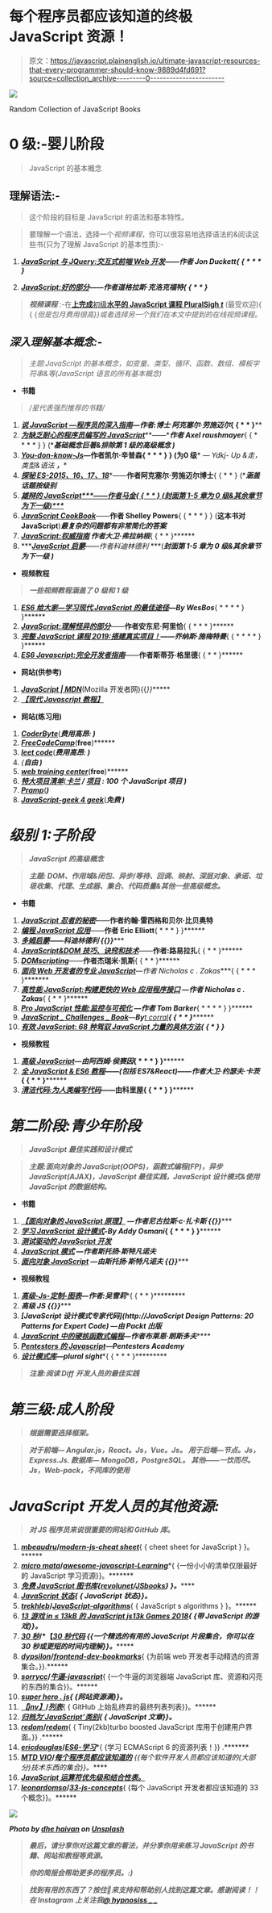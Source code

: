 # 每个程序员都应该知道的终极 JavaScript 资源！

> 原文：<https://javascript.plainenglish.io/ultimate-javascript-resources-that-every-programmer-should-know-9889d4fd691?source=collection_archive---------0----------------------->

![](img/f56c44dafac7a40fb28c6940a10c7fc3.png)

Random Collection of JavaScript Books

# 0 级:-婴儿阶段

> JavaScript 的基本概念

## **理解语法:-**

> 这个阶段的目标是 JavaScript 的语法和基本特性。

> 要理解一个语法，选择一个*视频课程*，你可以很容易地选择语法的&阅读这些书(只为了理解 JavaScript 的基本性质):-

1.  [***JavaScript 与 JQuery:交互式前端 Web 开发***](https://www.wiley.com/en-us/JavaScript+and+JQuery%3A+Interactive+Front+End+Web+Development-p-9781118531648)***——****作者 Jon Duckett****{ { * * * }***

2. [***JavaScript:好的部分***](http://shop.oreilly.com/product/9780596517748.do)***——****作者道格拉斯·克洛克福特****{ { * * }***

> ***视频课程*** :-在[**上完成**初级**水平的 JavaScript 课程 PluralSigh *t***](https://www.pluralsight.com/) (最受欢迎){ { {*但是包月费用很高}}或者选择另一个我们在本文中提到的在线视频课程。*

## *深入理解基本概念:-*

> *主题:*JavaScript 的基本概念，如变量、类型、循环、函数、数组、模板字符串&等(JavaScript 语言的所有基本概念)**

*   **书籍**

> */*星代表强烈推荐的书籍*/*

1.  *[***说 JavaScript —程序员的深入指南***](http://speakingjs.com/es5/)***—****作者:博士* *阿克塞尔·劳施迈尔****{ { * * }****
2.  *[***为缺乏耐心的程序员编写的 JavaScript***](http://exploringjs.com/impatient-js/)***——****作者 Axel raushmayer***{ { * * * * } }
    (****基础概念巨著&排除第 1 级的高级概念* ***)*****
3.  *[***You-don-know-Js***](https://github.com/getify/You-Dont-Know-JS)***—****作者凯尔·辛普森****{ * * * } }
    (****为****0 级*** *— Ydkj- Up &走，类型&语法* ***，****
4.  **[***探秘 ES-2015、16、17、18***](http://exploringjs.com/index.html)***——****作者阿克塞尔·劳施迈尔博士****{ { * * }
    (****涵盖话题按级别***
5.  ***[***雄辩的 JavaScript******——****作者马金****{ { * * }
    (****封面第 1-5 章为 0 级&其余章节为下一级****)***](https://eloquentjavascript.net/)***
6.  ***[***JavaScript CookBook***](http://shop.oreilly.com/product/9780596806149.do)***——****作者 Shelley Powers****{ { * * * } }
    (****这本书对 JavaScript****)***最复杂的问题都有非常简化的答案***
7.  ***[***JavaScript:权威指南***](https://www.amazon.com/JavaScript-Definitive-Guide-Activate-Guides/dp/0596805527/ref=as_li_ss_tl?ie=UTF8&redirect=true&linkCode=ll1&tag=eejs-20&linkId=11a79cf9e89a54625cb3a8e8ff2dc8d5) *作者大卫·弗拉纳根****{ { * * }******
8.  ***[***JavaScript 启蒙***](http://www.javascriptenlightenment.com/)——*作者科迪林德利* ***(****封面第 1-5 章为 0 级&其余章节为下一级* ***)******

*   ****视频教程****

> ***一些视频教程涵盖了 0 级和 1 级***

1.  ***[***ES6 给大家—学习现代 JavaScript 的最佳途径***](https://es6.io/)—*By WesBos****{ * * * * } }******
2.  ***[***JavaScript:理解怪异的部分***](https://www.udemy.com/understand-javascript/)***——****作者安东尼·阿里恰****{ { * * * }******
3.  ***[***完整 JavaScript 课程 2019:搭建真实项目！***](https://www.udemy.com/the-complete-javascript-course/)——*乔纳斯·施梅特曼****{ { * * * * } }******
4.  ***[***ES6 Javascript:完全开发者指南***](https://www.udemy.com/javascript-es6-tutorial/)***——****作者斯蒂芬·格里德****{ { * * }******

*   ****网站(供参考)****

1.  ***[***JavaScript | MDN***](https://developer.mozilla.org/bm/docs/Web/JavaScript)***(Mozilla 开发者网){{*}}******
2.  ***[***【现代 Javascript 教程】***](https://javascript.info/)***

*   ****网站(练习用)****

1.  ***[***CoderByte***](https://www.coderbyte.com/)***(****费用高昂:* ***)******
2.  ***[***FreeCodeCamp***](https://www.freecodecamp.org/)***(****free****)******
3.  ***[***leet code***](https://leetcode.com/)***(****费用高昂:* ***)******
4.  ***[](https://exercism.io/)****(****自由* ***)*******
5.  ***[***web training center***](http://www.webtrainingcentre.com/javascript-exercises/)***(****free****)******
6.  ***[***特大项目清单***](https://github.com/karan/Projects)***(***[*卡兰*](https://github.com/karan) */* [*项目*](https://github.com/karan/Projects) *: 100 个 JavaScript 项目* **)*****
7.  ***[***Pramp***](https://www.pramp.com/#/)***(*******)*******
8.  ***[***JavaScript-geek 4 geek***](https://www.geeksforgeeks.org/javascript-tutorial/)***(****免费* ***)******

# ***级别 1:子阶段***

> ***JavaScript 的高级概念***

> ***主题: *DOM、作用域&闭包、异步/等待、回调、映射、深层对象、承诺、垃圾收集、代理、生成器、集合、代码质量&其他一些高级概念。****

*   ****书籍****

1.  ***[***JavaScript 忍者的秘密***](https://www.manning.com/books/secrets-of-the-javascript-ninja)***——****作者约翰·雷西格和贝尔·比贝奥特****
2.  ***[***编程 JavaScript 应用***](https://www.oreilly.com/library/view/programming-javascript-applications/9781491950289/)***——****作者 Eric Elliott****{ * * * } }******
3.  ***[***多姆启蒙***](http://domenlightenment.com/)——*科迪林德利* ***{{***}}******
4.  ***[***JavaScript&DOM 技巧、诀窍和技术***](https://www.impressivewebs.com/javascript-dom-tips-tricks-techniques-ebook/)***——****作者:路易拉扎****{ { * * }******
5.  ***[***DOMscripting***](https://domscripting.com/book/)***——****作者杰瑞米·凯斯****{ { * * }******
6.  ***[***面向 Web 开发者的专业 JavaScript***](http://www.wrox.com/WileyCDA/WroxTitle/Professional-JavaScript-for-Web-Developers-3rd-Edition.productCd-1118222199.html)**—作者 Nicholas c . Zakas****{ { * * * }*******
7.  ***[***高性能 JavaScript:构建更快的 Web 应用程序接口***](http://shop.oreilly.com/product/9780596802806.do) *—作者 Nicholas c . Zakas****{ { * * }******
8.  ***[***Pro JavaScript 性能:监控与可视化***](https://www.apress.com/in/book/9781430247494) *—作者 Tom Barker****{ * * * * } }******
9.  ***[***JavaScript _ Challenges _ Book***](https://github.com/tcorral/javascript-challenges-book)***—****By***[*t corral*](https://github.com/tcorral)****{ { * * }*********
10.  *****[***有效 JavaScript: 68 种驾驭 JavaScript 力量的具体方法***](https://www.amazon.com/Effective-JavaScript-Specific-Software-Development/dp/0321812182/ref=as_li_ss_tl?ie=UTF8&redirect=true&linkCode=ll1&tag=eejs-20&linkId=4c5500843ce7dc958e290bdaeebd739b)****{ { * } }*********

*   ******视频教程******

1.  *****[***高级 JavaScript***](https://www.udemy.com/javascript-advanced/)*—由阿西姆·侯赛因****{ * * * } }********
2.  *****[***全 JavaScript & ES6 教程***](https://www.udemy.com/es6-in-depth/)*——(包括 ES7&React)——作者大卫·约瑟夫·卡茨****{ { * * }********
3.  *****[***清洁代码:为人类编写代码***](https://www.pluralsight.com/courses/writing-clean-code-humans)***——****由科里屋****{ { * * } }********

# *****第二阶段:青少年阶段*****

> *****JavaScript 最佳实践和设计模式*****

> *****主题:面向对象的 JavaScript(OOPS)，函数式编程(FP)，异步 JavaScript(AJAX)，JavaScript 最佳实践，JavaScript 设计模式&使用 JavaScript 的数据结构。*****

*   ******书籍******

1.  *****[***【面向对象的 JavaScript 原理】***](https://nostarch.com/oojs) *—作者尼古拉斯·c·扎卡斯* ***{{***}}********
2.  *****[***学习 JavaScript 设计模式***](https://addyosmani.com/resources/essentialjsdesignpatterns/book/)*-By Addy Osmani****{ { * * * } }********
3.  *****[***测试驱动的 JavaScript 开发***](https://github.com/aisuhua/books-1/blob/master/tdd%20%2B%20bdd/Test-Driven%20JavaScript%20Development.pdf)*****
4.  *****[***JavaScript 模式***](http://shop.oreilly.com/product/9780596806767.do) *—作者斯托扬·斯特凡诺夫******
5.  *****[***面向对象 JavaScript***](https://www.packtpub.com/web-development/object-oriented-javascript) *—由斯托扬·斯特凡诺夫* ***{{***}}********

*   ******视频教程******

1.  *****[***高级-Js-定制-图表***](https://frontendmasters.com/courses/d3-js-custom-charts/)**—作者:吴雪莉****{ { * * }*********
2.  *****[](https://pluralsight.com)****高级 JS {{***}}*********
3.  *****[***JavaScript 设计模式专家代码***](http://JavaScript Design Patterns: 20 Patterns for Expert Code) *—由 Packt 出版******
4.  *****[***JavaScript 中的硬核函数式编程***](https://frontendmasters.com/courses/functional-javascript/)**—作者布莱恩·朗斯多夫*******
5.  *****[***Pentesters 的 Javascript***](https://www.pentesteracademy.com/course?id=11)*—Pentesters Academy******
6.  *****[***设计模式库***](https://www.pluralsight.com/courses/patterns-library)**—plural sight****{ { * * * }*********

> *****注意:阅读 Diff 开发人员的最佳实践*****

# *****第三级:成人阶段*****

> *****根据需要选择框架。*****

> *****对于前端— Angular.js，React。Js，Vue。Js。
> 用于后端—节点。Js，Express.Js.
> 数据库— MongoDB，PostgreSQL。
> 其他——一饮而尽。Js，Web-pack，不同库的使用*****

# *****JavaScript 开发人员的其他资源:*****

> *****对 JS 程序员来说很重要的网站和 GitHub 库。*****

1.  *****[***mbeaudru***](https://github.com/mbeaudru)***/***[***modern-js-cheat sheet***](https://github.com/mbeaudru/modern-js-cheatsheet)*{ { cheet sheet for JavaScript } }。******
2.  *****[***micro mata***](https://github.com/micromata)***/***[***awesome-javascript-Learning***](https://github.com/micromata/awesome-javascript-learning)**{ {一份小小的清单仅限最好的 JavaScript 学习资源}}。*******
3.  *****[***免费 JavaScript 图书库***](https://jsbooks.revolunet.com/)**{*[*revolunet*](https://github.com/revolunet)*/*[*JSbooks*](https://github.com/revolunet/JSbooks)*} }。*******
4.  *****[***JavaScript 状态***](https://stateofjs.com/)*{ { JavaScript 状态}}。******
5.  *****[***trekhleb***](https://github.com/trekhleb)***/***[***JavaScript-algorithms***](https://github.com/trekhleb/javascript-algorithms)*{ { JavaScript s algorithms } }。******
6.  *****[***13 游戏 in ≤ 13kB 的 JavaScript js13k Games 2018***](https://github.blog/2018-10-05-js13kgames-highlights-2018/)*{ {带 JavaScript 的游戏}}。******
7.  *****[***30 秒***](https://github.com/30-seconds)***/*【[***30 秒代码***](https://github.com/30-seconds/30-seconds-of-code) *{{一个精选的有用的 JavaScript 片段集合，你可以在 30 秒或更短的时间内理解}}。********
8.  *****[***dypsilon***](https://github.com/dypsilon)***/***[***frontend-dev-bookmarks***](https://github.com/dypsilon/frontend-dev-bookmarks)*{ {为前端 web 开发者手动精选的资源集合。}}.******
9.  *****[***sorrycc***](https://github.com/sorrycc)***/***[***牛逼-javascript***](https://github.com/sorrycc/awesome-javascript)*{ {一个牛逼的浏览器端 JavaScript 库、资源和闪亮的东西的集合}}。******
10.  *****[***super hero . js***](http://superherojs.com/)*{ {网站资源满}}。******
11.  *****[***【jnv】***](https://github.com/jnv)***/***[***列表***](https://github.com/jnv/lists)*{ { GitHub 上始乱终弃的最终列表列表}}。******
12.  *****[***归档为‘JavaScript’类别***](https://www.phpied.com/category/javascript/)*{ { JavaScript 文章}}。******
13.  *****[***redom***](https://github.com/redom)***/***[***redom***](https://github.com/redom/redom)*{ { Tiny(2kb)turbo boosted JavaScript 库用于创建用户界面。}} .******
14.  *****[***ericdouglas***](https://github.com/ericdouglas)***/***[***ES6-学习***](https://github.com/ericdouglas/ES6-Learning)**{ {学习 ECMAScript 6 的资源列表！}} .*******
15.  *****[***MTD VIO***](https://github.com/mtdvio)***/***[***每个程序员都应该知道的***](https://github.com/mtdvio/every-programmer-should-know) *{{每个软件开发人员都应该知道的(大部分)技术东西的集合}}。******
16.  *****[***JavaScript 运算符优先级和结合性表。***](https://medium.com/@js_tut/javascript-operator-precedence-and-associativity-table-71ee154079c)*****
17.  *****[***leonardomso***](https://github.com/leonardomso)***/***[***33-js-concepts***](https://github.com/leonardomso/33-js-concepts)*{ {每个 JavaScript 开发者都应该知道的 33 个概念}}。******

*****![](img/9f84e5073b157b48bcb7019eb1558f7d.png)*****

*****Photo by [dhe haivan](https://unsplash.com/@dhehaivan?utm_source=medium&utm_medium=referral) on [Unsplash](https://unsplash.com?utm_source=medium&utm_medium=referral)*****

> *****最后，请分享你对这篇文章的看法，并分享你用来练习 JavaScript 的书籍、网站和教程等资源。*****
> 
> *****你的简报会帮助更多的程序员。:)*****

> *****找到有用的东西了？按住👏来支持和帮助别人找到这篇文章。感谢阅读！！
> 在 Instagram 上关注我[@ hypnosiss _ _](https://www.instagram.com/hypnosisss___/?hl=en)*****